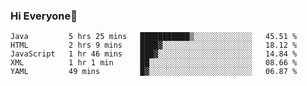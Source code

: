 ### Hi Everyone👋
<!--START_SECTION:waka-->
```text
Java         5 hrs 25 mins   ███████████▒░░░░░░░░░░░░░   45.51 % 
HTML         2 hrs 9 mins    ████▓░░░░░░░░░░░░░░░░░░░░   18.12 % 
JavaScript   1 hr 46 mins    ███▓░░░░░░░░░░░░░░░░░░░░░   14.84 % 
XML          1 hr 1 min      ██░░░░░░░░░░░░░░░░░░░░░░░   08.66 % 
YAML         49 mins         █▓░░░░░░░░░░░░░░░░░░░░░░░   06.87 % 
```
<!--END_SECTION:waka-->


<!--
**YeonSeong-Lee/YeonSeong-Lee** is a ✨ _special_ ✨ repository because its `README.md` (this file) appears on your GitHub profile.

Here are some ideas to get you started:

- 🔭 I’m currently working on ...
- 🌱 I’m currently learning ...
- 👯 I’m looking to collaborate on ...
- 🤔 I’m looking for help with ...
- 💬 Ask me about ...
- 📫 How to reach me: ...
- 😄 Pronouns: ...
- ⚡ Fun fact: ...
-->
